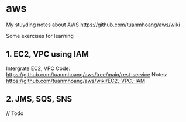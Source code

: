# aws

My stuyding notes about AWS
https://github.com/tuanmhoang/aws/wiki

Some exercises for learning

## 1. EC2, VPC using IAM
Intergrate EC2, VPC
Code:  https://github.com/tuanmhoang/aws/tree/main/rest-service
Notes: https://github.com/tuanmhoang/aws/wiki/EC2,-VPC,-IAM

## 2. JMS, SQS, SNS
// Todo
